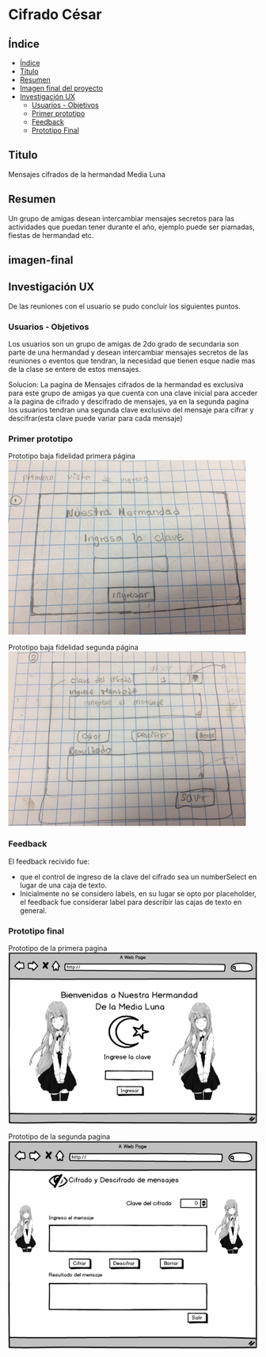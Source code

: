 # Cifrado César

## Índice

- [Índice](#índice)
- [Título](#titulo)
- [Resumen](#Resumen)
- [Imagen final del proyecto](#imagen-final)
- [Investigación UX](#investigacion-ux)
  - [Usuarios - Objetivos](#Usuarios-Objetivos)
  - [Primer prototipo](#primer-prototipo)
  - [Feedback ](#feedback )
  - [Prototipo Final ](#prototipo-final)

## Titulo

Mensajes cifrados de la hermandad Media Luna

## Resumen

Un grupo de amigas desean intercambiar mensajes secretos para las actividades que puedan tener durante el año, ejemplo puede ser piamadas, fiestas de hermandad etc. 

## imagen-final


## Investigación UX
De las reuniones con el usuario se pudo concluir los siguientes puntos. 

### Usuarios - Objetivos
Los usuarios son un grupo de amigas de 2do grado de secundaria son parte de una hermandad y desean intercambiar mensajes secretos de las reuniones o eventos que tendran, la necesidad que tienen esque nadie mas de la clase se entere de estos mensajes. 

Solucion: La pagina de Mensajes cifrados de la hermandad es exclusiva para este grupo de amigas ya que cuenta con una clave inicial para acceder a la pagina de cifrado y descifrado de mensajes, ya en la segunda pagina los usuarios tendran una segunda clave exclusivo del mensaje para cifrar y descifrar(esta clave puede variar para cada mensaje)

### Primer prototipo
Prototipo baja fidelidad primera página
![hola](imagenproject/readme1.jpg)

Prototipo baja fidelidad segunda página
![hola](imagenproject/readme2.jpg)
### Feedback
El feedback recivido fue:
- que el control de ingreso de la clave del cifrado sea un numberSelect en lugar de una caja de texto.
- Inicialmente no se considero labels, en su lugar se opto por placeholder, el feedback fue considerar label para describir las cajas de texto en general. 

### Prototipo final
Prototipo de la primera pagina
![hola](imagenproject/readme3.PNG)

Prototipo de la segunda pagina
![hola](imagenproject/readme4.PNG)
